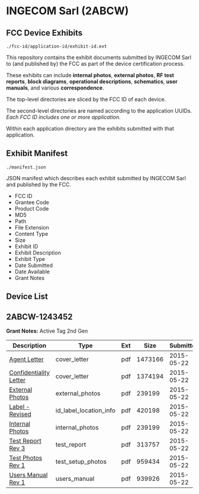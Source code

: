 # INGECOM Sarl (2ABCW)
## FCC Device Exhibits

```
./fcc-id/application-id/exhibit-id.ext
```

This repository contains the exhibit documents submitted by INGECOM Sarl to (and published by) the FCC as part of the device certification process.

These exhibits can include **internal photos**, **external photos**, **RF test reports**, **block diagrams**, **operational descriptions**, **schematics**, **user manuals**, and various **correspondence**.

The top-level directories are sliced by the FCC ID of each device.

The second-level directories are named according to the application UUIDs. *Each FCC ID includes one or more application.*

Within each application directory are the exhibits submitted with that application. 

## Exhibit Manifest

```
./manifest.json
```

JSON manifest which describes each exhibit submitted by INGECOM Sarl and published by the FCC.

- FCC ID
- Grantee Code
- Product Code
- MD5
- Path
- File Extension
- Content Type
- Size
- Exhibit ID
- Exhibit Description
- Exhibit Type
- Date Submitted
- Date Available
- Grant Notes

## Device List
## 2ABCW-1243452
**Grant Notes:** Active Tag 2nd Gen

| Description | Type | Ext | Size | Submitted | Available |
| ----------- | ---- | --- | ---- | --------- | --------- |
| [Agent Letter](2ABCW-1243452/ae6f41120dea18d2402bdce2b27fa95d/2621605.pdf) | cover_letter | pdf | 1473166 | 2015-05-22 | 2015-05-22 |
| [Confidentiality Letter](2ABCW-1243452/ae6f41120dea18d2402bdce2b27fa95d/2621606.pdf) | cover_letter | pdf | 1374194 | 2015-05-22 | 2015-05-22 |
| [External Photos](2ABCW-1243452/ae6f41120dea18d2402bdce2b27fa95d/2621608.pdf) | external_photos | pdf | 239199 | 2015-05-22 | 2015-05-22 |
| [Label - Revised](2ABCW-1243452/ae6f41120dea18d2402bdce2b27fa95d/2621609.pdf) | id_label_location_info | pdf | 420198 | 2015-05-22 | 2015-05-22 |
| [Internal Photos](2ABCW-1243452/ae6f41120dea18d2402bdce2b27fa95d/2621608.pdf) | internal_photos | pdf | 239199 | 2015-05-22 | 2015-05-22 |
| [Test Report Rev 3](2ABCW-1243452/ae6f41120dea18d2402bdce2b27fa95d/2621612.pdf) | test_report | pdf | 313757 | 2015-05-22 | 2015-05-22 |
| [Test Photos Rev 1](2ABCW-1243452/ae6f41120dea18d2402bdce2b27fa95d/2621616.pdf) | test_setup_photos | pdf | 959434 | 2015-05-22 | 2015-05-22 |
| [Users Manual Rev 1](2ABCW-1243452/ae6f41120dea18d2402bdce2b27fa95d/2621617.pdf) | users_manual | pdf | 939926 | 2015-05-22 | 2015-05-22 |
